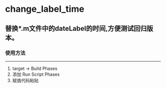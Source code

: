 # change_label_time
## 替换*.m文件中的dateLabel的时间,方便测试回归版本。
### 使用方法
***
 1. target -> Build Phases
 2. 添加 Run Script Phases
 3. 赋值代码粘贴
